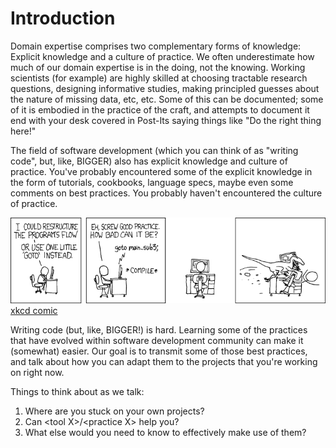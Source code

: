# Introduction

Domain expertise comprises two complementary forms of knowledge: Explicit knowledge and a culture of practice. We often underestimate how much of our domain expertise is in the doing, not the knowing. Working scientists (for example) are highly skilled at choosing tractable research questions, designing informative studies, making principled guesses about the nature of missing data, etc, etc. Some of this can be documented; some of it is embodied in the practice of the craft, and attempts to document it end with your desk covered in Post-Its saying things like \"Do the right thing here!\"

The field of software development (which you can think of as \"writing code\", but, like, BIGGER) also has explicit knowledge and culture of practice. You\'ve probably encountered some of the explicit knowledge in the form of tutorials, cookbooks, language specs, maybe even some comments on best practices. You probably haven\'t encountered the culture of practice.

![](./img/intro_goto_xkcd.png)
[xkcd comic](https://xkcd.com/292/)

Writing code (but, like, BIGGER!) is hard. Learning some of the practices that have evolved within software development community can make it (somewhat) easier. Our goal is to transmit some of those best practices, and talk about how you can adapt them to the projects that you\'re working on right now.

Things to think about as we talk:

1.  Where are you stuck on your own projects?
2.  Can \<tool X\>/\<practice X\> help you?
3.  What else would you need to know to effectively make use of them?
